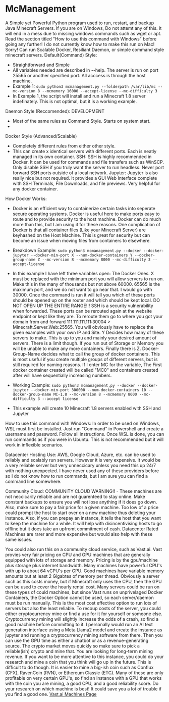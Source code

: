 # McManagement
A Simple yet Powerful Python program used to run, restart, and backup Java Minecraft Servers.
If you are on Windows, Do not attemt any of this. It will end in a mess due to missing windows commands such as wget or apt. Read the section titled "How to use this command with Windows" before going any further!
I do not currently know how to make this run on Mac! Sorry!
Can run Scalable Docker, Resiliant Daemon, or simple command style minecraft servers.
Default(Command) Style:
- Straightforward and Simple
- All variables needed are described in --help. The server is run on port 25565 or another specified port. All acccess is through the host machine.
- Example 1: `sudo python3 mcmanagement.py --folderpath /var/lib/mc --mc-version 8 --mcmemory 16000 --accept-license --mc-difficulty 3`
- In Example 1, the script will install and run a Minecraft 1.8 server indefinately. This is not optimal, but it is a working example.

Daemon Style (Reccomended): DEVELOPMENT
- Most of the same rules as Command Style. Starts on system start.
- 

Docker Style (Advanced/Scalable)
- Completely different rules from either other style.
- This can create x identical servers with different ports. Each is neatly managed in its own container.
SSH:
SSH is highly recommended in Docker. It can be used for commands and file transfers such as WinSCP. Only disable SSH if you truly want the server to run headless. Never port forward SSH ports outside of a local network.
Jupyter:
Jupyter is also really nice but not required. It provides a GUI Web Interface complete with SSH Terminals, File Downloads, and file previews. Very helpful for any docker container.

How Docker Works:
- Docker is an efficient way to containerize certain tasks into seperate secure operating systems. Docker is useful here to make ports easy to route and to provide security to the host machine. Docker can do much more than this, but I am using it for these reasons. One complication of Docker is that all container files (Like your Minecraft Server) are keyhashed on the Host Machine. This is great for security but can become an issue when moving files from containers to elsewhere.

- Breakdown Example: `sudo python3 mcmanagement.py --docker --docker-jupyter --docker-min-port X --num-docker-containers Y --docker-group-name Z --mc-version 8 --mcmemory 8000 --mc-difficulty 3 --accept-license`
- In this example I have left three variables open: The Docker Ones. X must be replaced with the minimum port you will allow servers to run on. Make this in the many of thousands but not above 60000. 65565 is the maximum port, and we do not want to go near that. I would go with 30000. Once the command is run it will tell you which of these ports should be opened up on the router and which should be kept local. DO NOT OPEN UP THE ENTIRE RANGE!!! SSH is a security vulnerability when forwarded. These ports can be rerouted again at the website endpoint or kept like they are. To reroute them go to where you got your domain from and forward 111.111.111.111:30004 > Minecraft.Server.Web:25565. You will obviously have to replace the given examples with your own IP and Site. Y Decides how many of these servers to make. This is up to you and mainly your desired amount of servers. There is a limit though. If you run out of Storage or Memory you will be unable to make any more containers. Finally there is Z. Docker-Group-Name decides what to call the group of docker containers. This is most useful if you create multiple groups of different servers, but is still required for naming reasons. If I enter MC for the variable, The First docker container created will be called "MC0" and containers created after will have sequentially increasing numbers.

- Working Example: `sudo python3 mcmanagement,py --docker --docker-jupyter --docker-min-port 300000 --num-docker-containers 10 --docker-group-name MC-1.8 --mc-version 8 --mcmemory 8000 --mc-difficulty 3 --accept license`
- This example will create 10 Minecraft 1.8 servers enabled with SSH and Jupyter

How to use this command with Windows:
In order to be used on Windows, WSL must first be installed. Just run "Command" in Powershell and create a username and password. Follow all instructions. Once WSL is done, you can run commands as if you were in Ubuntu. This is not recommended but it will work in inflexible scenarios.

Datacenter Hosting Use:
AWS, Google Cloud, Azure, etc. can be used to reliably and scalably run servers. However it is very expensive. It would be a very reliable server but very unneccicary unless you need this up 24/7 with nothing unexpected. I have never used any of these providers before so I do not know how to run commands, but I am sure you can find a command line somewhere.

Community Cloud:
COMMUNITY CLOUD WARNING!! - These machines are not neccicarily reliable and are not guarenteed to stay online. Make constant backups to ensure you will not lose anything if it does go down. Also, make sure to pay a fair price for a given machine. Too low of a price could prompt the host to start over on a new machine thus deleting your instance. Also, if you can prepay an instance, it tells the host that you want to keep the machine for a while. It will help with disincentivising hosts to go offline but it does take an upfromt commitment of cash. Datacenter Rated Machines are rarer and more expensive but would also help with these same issues.

You could also run this on a community cloud service, such as Vast.ai. Vast provies very fair pricing on CPU and GPU machines that are generally equipped with lots of storage and memory. Pricing is by the gpu/machine plus storage plus internet bandwidth. Many machines have powerful CPU's with up to about 64 vCPU's per GPU. Good machines have variable memory amounts but at least 2 Gigabtes of memory per thread. Obviously a server such as this costs money, but if Minecraft only uses the CPU, then the GPU can be used to cover the hourly rental cost. Many servers could be run on these types of could machines, but since Vast runs on unprivelaged Docker Containers, the Docker Option cannot be used, so each server/daemon must be run manually. This is the most cost effective option to run lots of servers but also the least reliable. To recoup costs of the server, you could either cryptocurrency mine or find a use for it for yourself or someone else. Cryptocurrency mining will slightly increase the odds of a crash, so find a good machine before committing to it. I personally would run an AI text generation interface using a Meta Llama2 model and create the instance as jupyter and running a cryptocurrency mining software from there. Then you can use the GPU time as either a chatbot or as a revenue-generating source. The crypto market moves quickly so make sure to pick a reliable(ish) crypto and mine that. You are looking for long-term mining revenue. If you want to be more attentive to this instance, you could do your research and mine a coin that you think will go up in the future. This is difficult to do though. It is easier to mine a big-ish coin such as Conflux (CFX), RavenCoin (RVN), or Ethereum Classic (ETC). Many of these are only profitable on very certain GPU's, so find an instance with a GPU that works with the coin you are mining, a good CPU, and a good reliability score. Do your research on which machine is best! It could save you a lot of trouble if you find a good one.
[Vast.ai Machines Page](www.cloud.vast.ai/search)